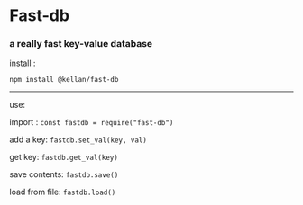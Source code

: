 # Fast-db

### a really fast key-value database

install :

`npm install @kellan/fast-db`

---
use:

import :
`const fastdb = require("fast-db")`


add a key: `fastdb.set_val(key, val)`

get key: `fastdb.get_val(key)`

save contents: `fastdb.save()`

load from file: `fastdb.load()` 
